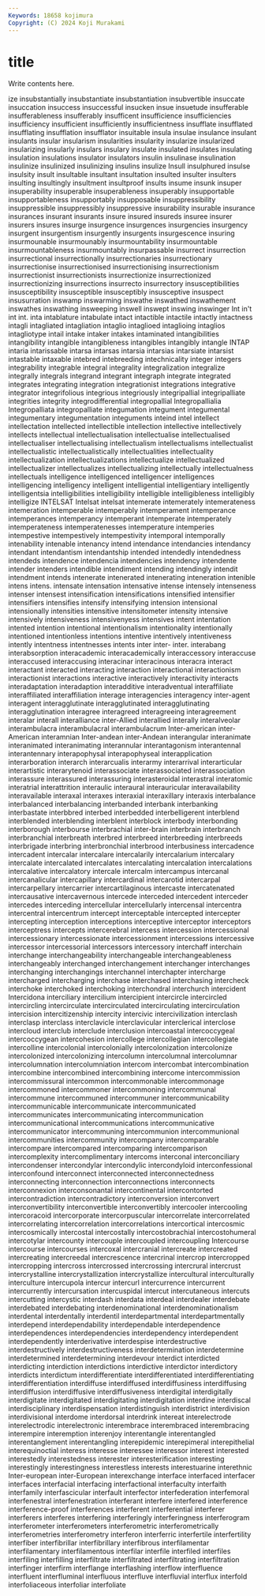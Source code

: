 ```yaml
---
Keywords: 18658 kojimura
Copyright: (C) 2024 Koji Murakami
---
```


# title

Write contents here.



ize insubstantially insubstantiate
insubstantiation insubvertible insuccate insuccation insuccess insuccessful insucken insue insuetude insufferable
insufferableness insufferably insufficent insufficience insufficiencies insufficiency insufficient insufficiently insufficientness insufflate
insufflated insufflating insufflation insufflator insuitable insula insulae insulance insulant insulants
insular insularism insularities insularity insularize insularized insularizing insularly insulars insulary
insulate insulated insulates insulating insulation insulations insulator insulators insulin insulinase
insulination insulinize insulinized insulinizing insulins insulize Insull insulphured insulse insulsity
insult insultable insultant insultation insulted insulter insulters insulting insultingly insultment
insultproof insults insume insunk insuper insuperability insuperable insuperableness insuperably insupportable
insupportableness insupportably insupposable insuppressibility insuppressible insuppressibly insuppressive insurability insurable insurance
insurances insurant insurants insure insured insureds insuree insurer insurers insures
insurge insurgence insurgences insurgencies insurgency insurgent insurgentism insurgently insurgents insurgescence
insuring insurmounable insurmounably insurmountability insurmountable insurmountableness insurmountably insurpassable insurrect insurrection
insurrectional insurrectionally insurrectionaries insurrectionary insurrectionise insurrectionised insurrectionising insurrectionism insurrectionist insurrectionists
insurrectionize insurrectionized insurrectionizing insurrections insurrecto insurrectory insusceptibilities insusceptibility insusceptible insusceptibly
insusceptive insuspect insusurration inswamp inswarming inswathe inswathed inswathement inswathes inswathing
insweeping inswell inswept inswing inswinger Int in't int int. inta
intablature intabulate intact intactible intactile intactly intactness intagli intagliated intagliation
intaglio intaglioed intaglioing intaglios intagliotype intail intake intaker intakes intaminated
intangibilities intangibility intangible intangibleness intangibles intangibly intangle INTAP intaria intarissable
intarsa intarsas intarsia intarsias intarsiate intarsist intastable intaxable intebred intebreeding
intechnicality integer integers integrability integrable integral integrality integralization integralize integrally
integrals integrand integrant integraph integrate integrated integrates integrating integration integrationist
integrations integrative integrator integrifolious integrious integriously integripallial integripalliate integrities integrity
integrodifferential integropallial Integropallialia Integropalliata integropalliate integumation integument integumental integumentary integumentation
integuments inteind intel intellect intellectation intellected intellectible intellection intellective intellectively
intellects intellectual intellectualisation intellectualise intellectualised intellectualiser intellectualising intellectualism intellectualisms intellectualist
intellectualistic intellectualistically intellectualities intellectuality intellectualization intellectualizations intellectualize intellectualized intellectualizer intellectualizes
intellectualizing intellectually intellectualness intellectuals intelligence intelligenced intelligencer intelligences intelligencing intelligency
intelligent intelligential intelligentiary intelligently intelligentsia intelligibilities intelligibility intelligible intelligibleness intelligibly
intelligize INTELSAT Intelsat intelsat intemerate intemerately intemerateness intemeration intemperable intemperably
intemperament intemperance intemperances intemperancy intemperant intemperate intemperately intemperateness intemperatenesses intemperature
intemperies intempestive intempestively intempestivity intemporal intemporally intenability intenable intenancy intend
intendance intendancies intendancy intendant intendantism intendantship intended intendedly intendedness intendeds
intendence intendencia intendencies intendency intendente intender intenders intendible intendiment intending
intendingly intendit intendment intends intenerate intenerated intenerating inteneration intenible intens
intens. intensate intensation intensative intense intensely intenseness intenser intensest intensification
intensifications intensified intensifier intensifiers intensifies intensify intensifying intension intensional intensionally
intensities intensitive intensitometer intensity intensive intensively intensiveness intensivenyess intensives intent
intentation intented intention intentional intentionalism intentionality intentionally intentioned intentionless intentions
intentive intentively intentiveness intently intentness intentnesses intents inter inter- inter.
interabang interabsorption interacademic interacademically interaccessory interaccuse interaccused interaccusing interacinar interacinous
interacra interact interactant interacted interacting interaction interactional interactionism interactionist interactions
interactive interactively interactivity interacts interadaptation interadaption interadditive interadventual interaffiliate interaffiliated
interaffiliation interage interagencies interagency inter-agent interagent interagglutinate interagglutinated interagglutinating interagglutination
interagree interagreed interagreeing interagreement interalar interall interalliance inter-Allied interallied interally
interalveolar interambulacra interambulacral interambulacrum Inter-american inter-American interamnian Inter-andean inter-Andean interangular
interanimate interanimated interanimating interannular interantagonism interantennal interantennary interapophysal interapophyseal interapplication
interarboration interarch interarcualis interarmy interarrival interarticular interartistic interarytenoid interassociate interassociated
interassociation interassure interassured interassuring interasteroidal interastral interatomic interatrial interattrition interaulic
interaural interauricular interavailability interavailable interaxal interaxes interaxial interaxillary interaxis interbalance
interbalanced interbalancing interbanded interbank interbanking interbastate interbbred interbed interbedded interbelligerent
interblend interblended interblending interblent interblock interbody interbonding interborough interbourse interbrachial
inter-brain interbrain interbranch interbranchial interbreath interbred interbreed interbreeding interbreeds interbrigade
interbring interbronchial interbrood interbusiness intercadence intercadent intercalar intercalare intercalarily intercalarium
intercalary intercalate intercalated intercalates intercalating intercalation intercalations intercalative intercalatory intercale
intercalm intercampus intercanal intercanalicular intercapillary intercardinal intercarotid intercarpal intercarpellary intercarrier
intercartilaginous intercaste intercatenated intercausative intercavernous intercede interceded intercedent interceder intercedes
interceding intercellular intercellularly intercensal intercentra intercentral intercentrum intercept interceptable intercepted
intercepter intercepting interception interceptions interceptive interceptor interceptors interceptress intercepts intercerebral
intercess intercession intercessional intercessionary intercessionate intercessionment intercessions intercessive intercessor intercessorial
intercessors intercessory interchaff interchain interchange interchangeability interchangeable interchangeableness interchangeably interchanged
interchangement interchanger interchanges interchanging interchangings interchannel interchapter intercharge intercharged intercharging
interchase interchased interchasing intercheck interchoke interchoked interchoking interchondral interchurch intercident
Intercidona interciliary intercilium intercipient intercircle intercircled intercircling intercirculate intercirculated intercirculating
intercirculation intercision intercitizenship intercity intercivic intercivilization interclash interclasp interclass interclavicle
interclavicular interclerical interclose intercloud interclub interclude interclusion intercoastal intercoccygeal intercoccygean
intercohesion intercollege intercollegian intercollegiate intercolline intercolonial intercolonially intercolonization intercolonize intercolonized
intercolonizing intercolumn intercolumnal intercolumnar intercolumnation intercolumniation intercom intercombat intercombination intercombine
intercombined intercombining intercome intercommission intercommissural intercommon intercommonable intercommonage intercommoned intercommoner
intercommoning intercommunal intercommune intercommuned intercommuner intercommunicability intercommunicable intercommunicate intercommunicated intercommunicates
intercommunicating intercommunication intercommunicational intercommunications intercommunicative intercommunicator intercommuning intercommunion intercommunional intercommunities
intercommunity intercompany intercomparable intercompare intercompared intercomparing intercomparison intercomplexity intercomplimentary intercoms
interconal interconciliary intercondenser intercondylar intercondylic intercondyloid interconfessional interconfound interconnect interconnected
interconnectedness interconnecting interconnection interconnections interconnects interconnexion interconsonantal intercontinental intercontorted intercontradiction
intercontradictory interconversion interconvert interconvertibility interconvertible interconvertibly intercooler intercooling intercoracoid intercorporate
intercorpuscular intercorrelate intercorrelated intercorrelating intercorrelation intercorrelations intercortical intercosmic intercosmically intercostal
intercostally intercostobrachial intercostohumeral intercotylar intercounty intercouple intercoupled intercoupling Intercourse intercourse
intercourses intercoxal intercranial intercreate intercreated intercreating intercreedal intercrescence intercrinal intercrop
intercropped intercropping intercross intercrossed intercrossing intercrural intercrust intercrystalline intercrystallization intercrystallize
intercultural interculturally interculture intercupola intercur intercurl intercurrence intercurrent intercurrently intercursation
intercuspidal intercut intercutaneous intercuts intercutting intercystic interdash interdata interdeal interdealer
interdebate interdebated interdebating interdenominational interdenominationalism interdental interdentally interdentil interdepartmental interdepartmentally
interdepend interdependability interdependable interdependence interdependences interdependencies interdependency interdependent interdependently interderivative
interdespise interdestructive interdestructively interdestructiveness interdetermination interdetermine interdetermined interdetermining interdevour interdict
interdicted interdicting interdiction interdictions interdictive interdictor interdictory interdicts interdictum interdifferentiate
interdifferentiated interdifferentiating interdifferentiation interdiffuse interdiffused interdiffusiness interdiffusing interdiffusion interdiffusive interdiffusiveness
interdigital interdigitally interdigitate interdigitated interdigitating interdigitation interdine interdiscal interdisciplinary interdispensation
interdistinguish interdistrict interdivision interdivisional interdome interdorsal interdrink intereat interelectrode interelectrodic
interelectronic interembrace interembraced interembracing interempire interemption interenjoy interentangle interentangled interentanglement
interentangling interepidemic interepimeral interepithelial interequinoctial interess interesse interessee interessor interest
interested interestedly interestedness interester interesterification interesting interestingly interestingness interestless interests
interestuarine interethnic Inter-european inter-European interexchange interface interfaced interfacer interfaces interfacial
interfacing interfactional interfaculty interfaith interfamily interfascicular interfault interfector interfederation interfemoral
interfenestral interfenestration interferant interfere interfered interference interference-proof interferences interferent interferential
interferer interferers interferes interfering interferingly interferingness interferogram interferometer interferometers interferometric
interferometrically interferometries interferometry interferon interferric interfertile interfertility interfiber interfibrillar interfibrillary
interfibrous interfilamentar interfilamentary interfilamentous interfilar interfile interfiled interfiles interfiling interfilling
interfiltrate interfiltrated interfiltrating interfiltration interfinger interfirm interflange interflashing interflow interfluence
interfluent interfluminal interfluous interfluve interfluvial interflux interfold interfoliaceous interfoliar interfoliate
